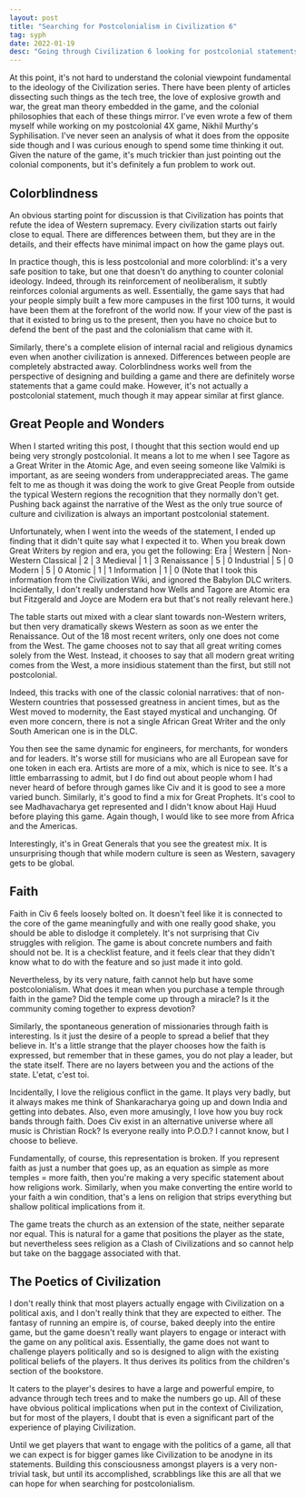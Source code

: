 ```yaml
---
layout: post
title: "Searching for Postcolonialism in Civilization 6"
tag: syph
date: 2022-01-19
desc: "Going through Civilization 6 looking for postcolonial statements"
---
```


At this point, it's not hard to understand the colonial viewpoint fundamental to the ideology of the Civilization series. There have been plenty of articles dissecting such things as the tech tree, the love of explosive growth and war, the great man theory embedded in the game, and the colonial philosophies that each of these things mirror. I've even wrote a few of them myself while working on my postcolonial 4X game, Nikhil Murthy's Syphilisation. I've never seen an analysis of what it does from the opposite side though and I was curious enough to spend some time thinking it out. Given the nature of the game, it's much trickier than just pointing out the colonial components, but it's definitely a fun problem to work out.

## Colorblindness

An obvious starting point for discussion is that Civilization has points that refute the idea of Western supremacy. Every civilization starts out fairly close to equal. There are differences between them, but they are in the details, and their effects have minimal impact on how the game plays out.

In practice though, this is less postcolonial and more colorblind: it's a very safe position to take, but one that doesn't do anything to counter colonial ideology. Indeed, through its reinforcement of neoliberalism, it subtly reinforces colonial arguments as well. Essentially, the game says that had your people simply built a few more campuses in the first 100 turns, it would have been them at the forefront of the world now. If your view of the past is that it existed to bring us to the present, then you have no choice but to defend the bent of the past and the colonialism that came with it.

Similarly, there's a complete elision of internal racial and religious dynamics even when another civilization is annexed. Differences between people are completely abstracted away. Colorblindness works well from the perspective of designing and building a game and there are definitely worse statements that a game could make. However, it's not actually a postcolonial statement, much though it may appear similar at first glance.

## Great People and Wonders

When I started writing this post, I thought that this section would end up being very strongly postcolonial. It means a lot to me when I see Tagore as a Great Writer in the Atomic Age, and even seeing someone like Valmiki is important, as are seeing wonders from underappreciated areas. The game felt to me as though it was doing the work to give Great People from outside the typical Western regions the recognition that they normally don't get. Pushing back against the narrative of the West as the only true source of culture and civilization is always an important postcolonial statement.

Unfortunately, when I went into the weeds of the statement, I ended up finding that it didn't quite say what I expected it to. When you break down Great Writers by region and era, you get the following:
Era         | Western | Non-Western
Classical   | 2       | 3
Medieval    | 1       | 3
Renaissance | 5       | 0
Industrial  | 5       | 0
Modern      | 5       | 0
Atomic      | 1       | 1
Information | 1       | 0
(Note that I took this information from the Civilization Wiki, and ignored the Babylon DLC writers. Incidentally, I don't really understand how Wells and Tagore are Atomic era but Fitzgerald and Joyce are Modern era but that's not really relevant here.)

The table starts out mixed with a clear slant towards non-Western writers, but then very dramatically skews Western as soon as we enter the Renaissance. Out of the 18 most recent writers, only one does not come from the West. The game chooses not to say that all great writing comes solely from the West. Instead, it chooses to say that all modern great writing comes from the West, a more insidious statement than the first, but still not postcolonial.

Indeed, this tracks with one of the classic colonial narratives: that of non-Western countries that possessed greatness in ancient times, but as the West moved to modernity, the East stayed mystical and unchanging. Of even more concern, there is not a single African Great Writer and the only South American one is in the DLC.

You then see the same dynamic for engineers, for merchants, for wonders and for leaders. It's worse still for musicians who are all European save for one token in each era. Artists are more of a mix, which is nice to see. It's a little embarrassing to admit, but I do find out about people whom I had never heard of before through games like Civ and it is good to see a more varied bunch. Similarly, it's good to find a mix for Great Prophets. It's cool to see Madhavacharya get represented and I didn't know about Haji Huud before playing this game. Again though, I would like to see more from Africa and the Americas.

Interestingly, it's in Great Generals that you see the greatest mix. It is unsurprising though that while modern culture is seen as Western, savagery gets to be global.

## Faith

Faith in Civ 6 feels loosely bolted on. It doesn't feel like it is connected to the core of the game meaningfully and with one really good shake, you should be able to dislodge it completely. It's not surprising that Civ struggles with religion. The game is about concrete numbers and faith should not be. It is a checklist feature, and it feels clear that they didn't know what to do with the feature and so just made it into gold.

Nevertheless, by its very nature, faith cannot help but have some postcolonialism. What does it mean when you purchase a temple through faith in the game? Did the temple come up through a miracle? Is it the community coming together to express devotion?

Similarly, the spontaneous generation of missionaries through faith is interesting. Is it just the desire of a people to spread a belief that they believe in. It's a little strange that the player chooses how the faith is expressed, but remember that in these games, you do not play a leader, but the state itself. There are no layers between you and the actions of the state. L'etat, c'est toi.

Incidentally, I love the religious conflict in the game. It plays very badly, but it always makes me think of Shankaracharya going up and down India and getting into debates. Also, even more amusingly, I love how you buy rock bands through faith. Does Civ exist in an alternative universe where all music is Christian Rock? Is everyone really into P.O.D.? I cannot know, but I choose to believe.

Fundamentally, of course, this representation is broken. If you represent faith as just a number that goes up, as an equation as simple as more temples = more faith, then you're making a very specific statement about how religions work. Similarly, when you make converting the entire world to your faith a win condition, that's a lens on religion that strips everything but shallow political implications from it.

The game treats the church as an extension of the state, neither separate nor equal. This is natural for a game that positions the player as the state, but nevertheless sees religion as a Clash of Civilizations and so cannot help but take on the baggage associated with that.

## The Poetics of Civilization

I don't really think that most players actually engage with Civilization on a political axis, and I don't really think that they are expected to either. The fantasy of running an empire is, of course, baked deeply into the entire game, but the game doesn't really want players to engage or interact with the game on any political axis. Essentially, the game does not want to challenge players politically and so is designed to align with the existing political beliefs of the players. It thus derives its politics from the children's section of the bookstore.

It caters to the player's desires to have a large and powerful empire, to advance through tech trees and to make the numbers go up. All of these have obvious political implications when put in the context of Civilization, but for most of the players, I doubt that is even a significant part of the experience of playing Civilization.

Until we get players that want to engage with the politics of a game, all that we can expect is for bigger games like Civilization to be anodyne in its statements. Building this consciousness amongst players is a very non-trivial task, but until its accomplished, scrabblings like this are all that we can hope for when searching for postcolonialism.